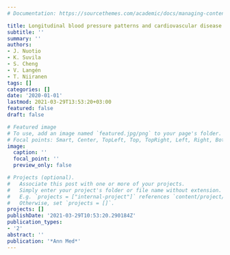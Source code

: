 ```yaml
---
# Documentation: https://sourcethemes.com/academic/docs/managing-content/

title: Longitudinal blood pressure patterns and cardiovascular disease risk
subtitle: ''
summary: ''
authors:
- J. Nuotio
- K. Suvila
- S. Cheng
- V. Langén
- T. Niiranen
tags: []
categories: []
date: '2020-01-01'
lastmod: 2021-03-29T13:53:20+03:00
featured: false
draft: false

# Featured image
# To use, add an image named `featured.jpg/png` to your page's folder.
# Focal points: Smart, Center, TopLeft, Top, TopRight, Left, Right, BottomLeft, Bottom, BottomRight.
image:
  caption: ''
  focal_point: ''
  preview_only: false

# Projects (optional).
#   Associate this post with one or more of your projects.
#   Simply enter your project's folder or file name without extension.
#   E.g. `projects = ["internal-project"]` references `content/project/deep-learning/index.md`.
#   Otherwise, set `projects = []`.
projects: []
publishDate: '2021-03-29T10:53:20.290184Z'
publication_types:
- '2'
abstract: ''
publication: '*Ann Med*'
---
```

